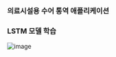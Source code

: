 ### 의료시설용 수어 통역 애플리케이션
### LSTM 모델 학습

![image](https://github.com/ayoung0130/sign-language-detect-model/assets/149597700/7ee042b7-16fd-4639-a3ce-49f3e5e554e5)
